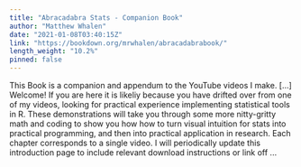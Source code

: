 ```yaml
---
title: "Abracadabra Stats - Companion Book"
author: "Matthew Whalen"
date: "2021-01-08T03:40:15Z"
link: "https://bookdown.org/mrwhalen/abracadabrabook/"
length_weight: "10.2%"
pinned: false
---
```


This Book is a companion and appendum to the YouTube videos I make. [...] Welcome! If you are here it is likeliy because you have drifted over from one of my videos, looking for practical experience implementing statistical tools in R. These demonstrations will take you through some more nitty-gritty math and coding to show you how how to turn visual intuition for stats into practical programming, and then into practical application in research. Each chapter corresponds to a single video. I will periodically update this introduction page to include relevant download instructions or link off ...

